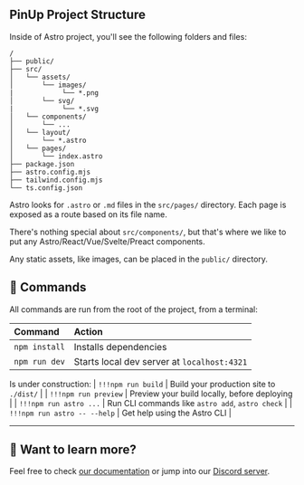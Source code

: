 ## PinUp Project Structure

Inside of Astro project, you'll see the following folders and files:

```text
/
├── public/
├── src/
│   └── assets/
│       └── images/
|            └── *.png
│       └── svg/
|            └── *.svg
│   └── components/
│       └── ...
│   └── layout/
│       └── *.astro
│   └── pages/
│       └── index.astro
├── package.json
├── astro.config.mjs
├── tailwind.config.mjs
└── ts.config.json
```

Astro looks for `.astro` or `.md` files in the `src/pages/` directory. Each page is exposed as a route based on its file name.

There's nothing special about `src/components/`, but that's where we like to put any Astro/React/Vue/Svelte/Preact components.

Any static assets, like images, can be placed in the `public/` directory.

## 🧞 Commands

All commands are run from the root of the project, from a terminal:

| Command                   | Action                                           |
| :------------------------ | :----------------------------------------------- |
| `npm install`             | Installs dependencies                            |
| `npm run dev`             | Starts local dev server at `localhost:4321`      |

Is under construction:
| `!!!npm run build`           | Build your production site to `./dist/`          |
| `!!!npm run preview`         | Preview your build locally, before deploying     |
| `!!!npm run astro ...`       | Run CLI commands like `astro add`, `astro check` |
| `!!!npm run astro -- --help` | Get help using the Astro CLI                     |
___________________________________________________________________________________

## 👀 Want to learn more?

Feel free to check [our documentation](https://docs.astro.build) or jump into our [Discord server](https://astro.build/chat).
